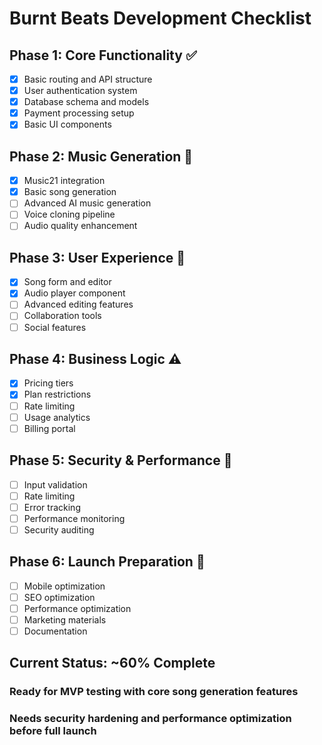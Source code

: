 
# Burnt Beats Development Checklist

## Phase 1: Core Functionality ✅
- [x] Basic routing and API structure
- [x] User authentication system
- [x] Database schema and models
- [x] Payment processing setup
- [x] Basic UI components

## Phase 2: Music Generation 🚧
- [x] Music21 integration
- [x] Basic song generation
- [ ] Advanced AI music generation
- [ ] Voice cloning pipeline
- [ ] Audio quality enhancement

## Phase 3: User Experience 🚧
- [x] Song form and editor
- [x] Audio player component
- [ ] Advanced editing features
- [ ] Collaboration tools
- [ ] Social features

## Phase 4: Business Logic ⚠️
- [x] Pricing tiers
- [x] Plan restrictions
- [ ] Rate limiting
- [ ] Usage analytics
- [ ] Billing portal

## Phase 5: Security & Performance 🔴
- [ ] Input validation
- [ ] Rate limiting
- [ ] Error tracking
- [ ] Performance monitoring
- [ ] Security auditing

## Phase 6: Launch Preparation 🔴
- [ ] Mobile optimization
- [ ] SEO optimization
- [ ] Performance optimization
- [ ] Marketing materials
- [ ] Documentation

## Current Status: ~60% Complete
### Ready for MVP testing with core song generation features
### Needs security hardening and performance optimization before full launch
